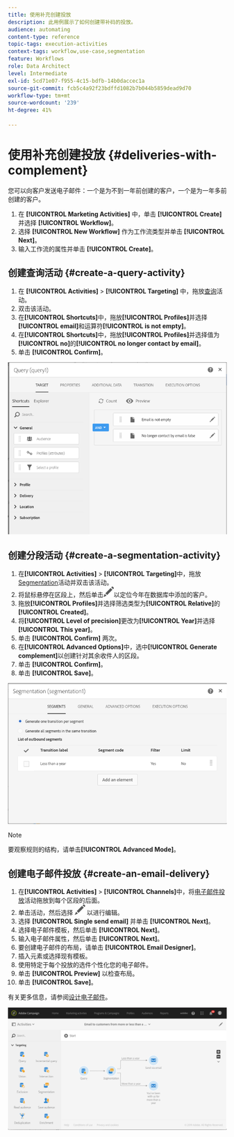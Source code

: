 ```yaml
---
title: 使用补充创建投放
description: 此用例展示了如何创建带补码的投放。
audience: automating
content-type: reference
topic-tags: execution-activities
context-tags: workflow,use-case,segmentation
feature: Workflows
role: Data Architect
level: Intermediate
exl-id: 5cd71e07-f955-4c15-bdfb-14b0daccec1a
source-git-commit: fcb5c4a92f23bdffd1082b7b044b5859dead9d70
workflow-type: tm+mt
source-wordcount: '239'
ht-degree: 41%

---
```


# 使用补充创建投放 {#deliveries-with-complement}

您可以向客户发送电子邮件：一个是为不到一年前创建的客户，一个是为一年多前创建的客户。

1. 在 **[!UICONTROL Marketing Activities]** 中，单击 **[!UICONTROL Create]** 并选择 **[!UICONTROL Workflow]**。
1. 选择 **[!UICONTROL New Workflow]** 作为工作流类型并单击 **[!UICONTROL Next]**。
1. 输入工作流的属性并单击 **[!UICONTROL Create]**。

## 创建查询活动 {#create-a-query-activity}

1. 在 **[!UICONTROL Activities]** > **[!UICONTROL Targeting]** 中，拖放[查询](../../automating/using/query.md)活动。
1. 双击该活动。
1. 在&#x200B;**[!UICONTROL Shortcuts]**&#x200B;中，拖放&#x200B;**[!UICONTROL Profiles]**&#x200B;并选择&#x200B;**[!UICONTROL email]**&#x200B;和运算符&#x200B;**[!UICONTROL is not empty]**。
1. 在&#x200B;**[!UICONTROL Shortcuts]**&#x200B;中，拖放&#x200B;**[!UICONTROL Profiles]**&#x200B;并选择值为&#x200B;**[!UICONTROL no]**&#x200B;的&#x200B;**[!UICONTROL no longer contact by email]**。
1. 单击 **[!UICONTROL Confirm]**。

![](assets/wf-complement-query.png)

## 创建分段活动 {#create-a-segmentation-activity}

1. 在&#x200B;**[!UICONTROL Activities]** > **[!UICONTROL Targeting]**&#x200B;中，拖放[Segmentation](../../automating/using/segmentation.md)活动并双击该活动。
1. 将鼠标悬停在区段上，然后单击![](assets/edit_darkgrey-24px.png)以定位今年在数据库中添加的客户。
1. 拖放&#x200B;**[!UICONTROL Profiles]**&#x200B;并选择筛选类型为&#x200B;**[!UICONTROL Relative]**&#x200B;的&#x200B;**[!UICONTROL Created]**。
1. 将&#x200B;**[!UICONTROL Level of precision]**&#x200B;更改为&#x200B;**[!UICONTROL Year]**&#x200B;并选择&#x200B;**[!UICONTROL This year]**。
1. 单击 **[!UICONTROL Confirm]** 两次。
1. 在&#x200B;**[!UICONTROL Advanced Options]**&#x200B;中，选中&#x200B;**[!UICONTROL Generate complement]**&#x200B;以创建针对其余收件人的区段。
1. 单击 **[!UICONTROL Confirm]**。
1. 单击 **[!UICONTROL Save]**。

![](assets/wf-complement-segmentation.png)

>[!NOTE]
>
>要观察规则的结构，请单击&#x200B;**[!UICONTROL Advanced Mode]**。

## 创建电子邮件投放 {#create-an-email-delivery}

1. 在&#x200B;**[!UICONTROL Activities]** > **[!UICONTROL Channels]**&#x200B;中，将[电子邮件投放](../../automating/using/email-delivery.md)活动拖放到每个区段的后面。
1. 单击活动，然后选择 ![](assets/edit_darkgrey-24px.png) 以进行编辑。
1. 选择 **[!UICONTROL Single send email]** 并单击 **[!UICONTROL Next]**。
1. 选择电子邮件模板，然后单击 **[!UICONTROL Next]**。
1. 输入电子邮件属性，然后单击 **[!UICONTROL Next]**。
1. 要创建电子邮件的布局，请单击 **[!UICONTROL Email Designer]**。
1. 插入元素或选择现有模板。
1. 使用特定于每个投放的选件个性化您的电子邮件。
1. 单击 **[!UICONTROL Preview]** 以检查布局。
1. 单击 **[!UICONTROL Save]**。

有关更多信息，请参阅[设计电子邮件](../../designing/using/designing-from-scratch.md#designing-an-email-content-from-scratch)。

![](assets/wf-deliveries-with-a-complement.png)
